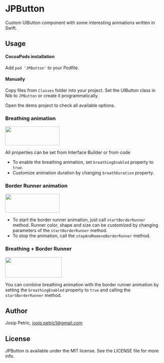 JPButton
==============

Custom UIButton component with some interesting animations written in Swift.

## Usage

#### CocoaPods installation
Add ```pod 'JPButton'``` to your Podfile.

#### Manually
Copy files from ```Classes``` folder into your project. Set the UIButton class in Nib to ```JPButton``` or create it programmatically.

Open the demo project to check all available options.

### Breathing animation
<p align="left"><img width="173" height="60" src="Screenshots/breathing.gif"/></p>
All properties can be set from Interface Builder or from code

* To enable the breathing animation, set ```breathingEnabled``` property to ```true```.
* Customize animation duration by changing ```breathDuration``` property.

### Border Runner animation
<p align="left"><img width="173" height="60" src="Screenshots/border-runner.gif"/></p>

* To start the border runner animation, just call ```startBorderRunner``` method. Runner color, shape and size can be customized by changing parameters of the ```startBorderRunner``` method.
* To stop the animation, call the ```stopAndRemoveBorderRunner``` method.

### Breathing + Border Runner 

<p align="left"><img width="180" height="65" src="Screenshots/border-runner-breathing.gif"/></p>

You can combine breathing animation with the border runner animation by setting the ```breathingEnabled``` property to ```true``` and calling the ```startBorderRunner``` method.

## Author

Josip Petric, josip.petric1@gmail.com

## License

JPButton is available under the MIT license. See the LICENSE file for more info.
